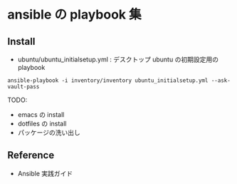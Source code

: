 # ansible の playbook 集

## Install

- ubuntu/ubuntu_initialsetup.yml : デスクトップ ubuntu の初期設定用の playbook

```shell
ansible-playbook -i inventory/inventory ubuntu_initialsetup.yml --ask-vault-pass
```
TODO:
- emacs の install
- dotfiles の install
- パッケージの洗い出し

## Reference
- Ansible 実践ガイド
